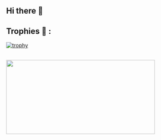 ## Hi there 👋

## Trophies 🦋 :
[![trophy](https://github-profile-trophy.vercel.app/?username=louanbray&title=Stars,Followers,Commits,Repositories,MultipleLang,PullRequest&theme=gruvbox)](https://github.com/ryo-ma/github-profile-trophy)
<br><br>

  <img width="400" height="200" src="https://github-readme-stats.vercel.app/api/top-langs/?username=louanbray&size_weight=0.15&count_weight=0.5&layout=compact&theme=vision-friendly-dark">

<!--
**louanbray/louanbray** is a ✨ _special_ ✨ repository because its `README.md` (this file) appears on your GitHub profile.

Here are some ideas to get you started:

- 🔭 I’m currently working on ...
- 🌱 I’m currently learning ...
- 👯 I’m looking to collaborate on ...
- 🤔 I’m looking for help with ...
- 💬 Ask me about ...
- 📫 How to reach me: ...
- 😄 Pronouns: ...
- ⚡ Fun fact: ...
-->
